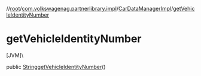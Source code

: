 //[root](../../../index.md)/[com.volkswagenag.partnerlibrary.impl](../index.md)/[CarDataManagerImpl](index.md)/[getVehicleIdentityNumber](get-vehicle-identity-number.md)

# getVehicleIdentityNumber

[JVM]\

public [String](https://docs.oracle.com/javase/8/docs/api/java/lang/String.html)[getVehicleIdentityNumber](get-vehicle-identity-number.md)()
